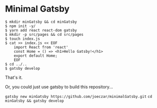 # Minimal Gatsby

```
$ mkdir minGatsby && cd minGatsby
$ npm init -y/
$ yarn add react react-dom gatsby
$ mkdir -p src/pages && cd src/pages
$ touch index.js
$ cat >> index.js << EOF
    import React from 'react'
    const Home = () => <h1>Hello Gatsby!</h1>
    export default Home;
    EOF
$ cd ../..
$ gatsby develop
```

That's it.

Or, you could just use gatsby to build this repository...

`gatsby new minGatsby https://github.com/joeczar/minimalGatsby.git`
`cd minGatsby && gatsby develop`

